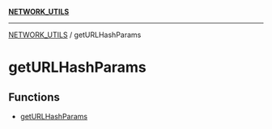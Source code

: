 [**NETWORK_UTILS**](../README.md)

***

[NETWORK_UTILS](../README.md) / getURLHashParams

# getURLHashParams

## Functions

- [getURLHashParams](functions/getURLHashParams.md)
